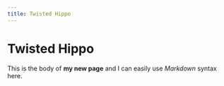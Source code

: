 ```yaml
---
title: Twisted Hippo
---
```

# Twisted Hippo

This is the body of **my new page** and I can easily use _Markdown_ syntax here.